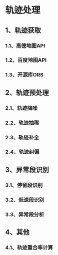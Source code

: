 # 轨迹处理
## 1、轨迹获取
### 1.1、高德地图API

### 1.2、百度地图API

### 1.3、开源库ORS

## 2、轨迹预处理

### 2.1、轨迹降噪

### 2.2、轨迹抽稀

### 2.3、轨迹补全

### 2.4、轨迹纠偏

## 3、异常段识别

### 3.1、停留段识别

### 3.2、低速段识别

### 3.3、异常段分析

## 4、其他

### 4.1、轨迹重合率计算


